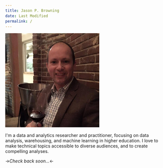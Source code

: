 ```yaml
---
title: Jason P. Browning 
date: Last Modified 
permalink: / 
---
```

<img src="/content/images/jason-wine.jpg" alt="Author enjoys a glass." style="width: 300px; height: 300px">

I'm a data and analytics researcher and practitioner, focusing on data analysis, warehousing, and machine learning in higher education.  I love to make technical topics accessible to diverse audiences, and to create compelling analyses.

->*Check back soon...*<-